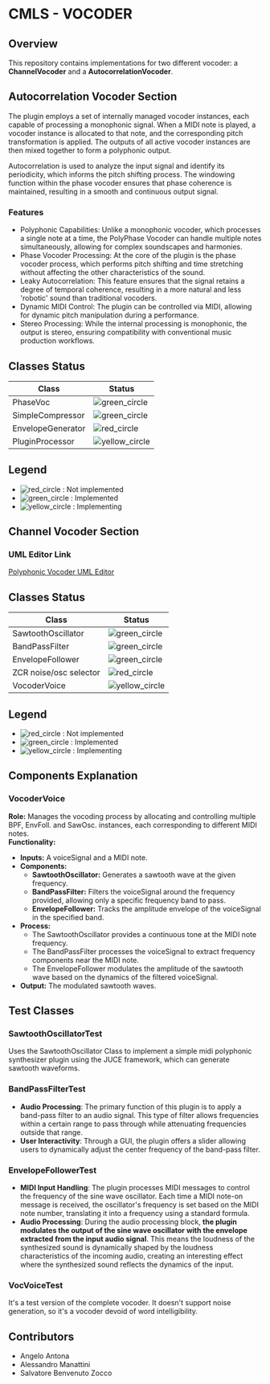 # CMLS - VOCODER

## Overview
This repository contains implementations for two different vocoder: a **ChannelVocoder** and a **AutocorrelationVocoder**.

## Autocorrelation Vocoder Section
The plugin employs a set of internally managed vocoder instances, each capable of processing a monophonic signal. When a MIDI note is played, a vocoder instance is allocated to that note, and the corresponding pitch transformation is applied. The outputs of all active vocoder instances are then mixed together to form a polyphonic output.

Autocorrelation is used to analyze the input signal and identify its periodicity, which informs the pitch shifting process. The windowing function within the phase vocoder ensures that phase coherence is maintained, resulting in a smooth and continuous output signal.

### Features
* Polyphonic Capabilities: Unlike a monophonic vocoder, which processes a single note at a time, the PolyPhase Vocoder can handle multiple notes simultaneously, allowing for complex soundscapes and harmonies.
* Phase Vocoder Processing: At the core of the plugin is the phase vocoder process, which performs pitch shifting and time stretching without affecting the other characteristics of the sound.
* Leaky Autocorrelation: This feature ensures that the signal retains a degree of temporal coherence, resulting in a more natural and less 'robotic' sound than traditional vocoders.
* Dynamic MIDI Control: The plugin can be controlled via MIDI, allowing for dynamic pitch manipulation during a performance.
* Stereo Processing: While the internal processing is monophonic, the output is stereo, ensuring compatibility with conventional music production workflows.

## Classes Status

| Class                     | Status                                                                |
|---------------------------|-----------------------------------------------------------------------|
| PhaseVoc                  | ![green_circle](https://via.placeholder.com/15/4CAF50/000000?text=+)  |
| SimpleCompressor          | ![green_circle](https://via.placeholder.com/15/4CAF50/000000?text=+)  |
| EnvelopeGenerator         | ![red_circle](https://via.placeholder.com/15/F44336/000000?text=+)    |
| PluginProcessor           | ![yellow_circle](https://via.placeholder.com/15/FFEB3B/000000?text=+) |

## Legend
- ![red_circle](https://via.placeholder.com/15/F44336/000000?text=+) : Not implemented
- ![green_circle](https://via.placeholder.com/15/4CAF50/000000?text=+) : Implemented
- ![yellow_circle](https://via.placeholder.com/15/FFEB3B/000000?text=+) : Implementing



## Channel Vocoder Section
### UML Editor Link
[Polyphonic Vocoder UML Editor](https://lucid.app/lucidchart/ab4a26a6-fc86-46e5-888e-316cc1204135/edit?viewport_loc=-1135%2C-415%2C3913%2C1628%2C0_0&invitationId=inv_0c0c533d-3a09-4dd8-8d4a-a29dd9f9e304)

## Classes Status

| Class                     | Status                                                                |
|---------------------------|-----------------------------------------------------------------------|
| SawtoothOscillator        | ![green_circle](https://via.placeholder.com/15/4CAF50/000000?text=+)  |
| BandPassFilter            | ![green_circle](https://via.placeholder.com/15/4CAF50/000000?text=+)  |
| EnvelopeFollower          | ![green_circle](https://via.placeholder.com/15/4CAF50/000000?text=+)  |
| ZCR noise/osc selector    | ![red_circle](https://via.placeholder.com/15/F44336/000000?text=+)     |
| VocoderVoice              | ![yellow_circle](https://via.placeholder.com/15/FFEB3B/000000?text=+)  |

## Legend
- ![red_circle](https://via.placeholder.com/15/F44336/000000?text=+) : Not implemented
- ![green_circle](https://via.placeholder.com/15/4CAF50/000000?text=+) : Implemented
- ![yellow_circle](https://via.placeholder.com/15/FFEB3B/000000?text=+) : Implementing

## Components Explanation
### VocoderVoice
**Role:**  Manages the vocoding process by allocating and controlling multiple BPF, EnvFoll. and SawOsc. instances, each corresponding to different MIDI notes.  
**Functionality:**
- **Inputs:** A voiceSignal and a MIDI note.
- **Components:**
  - **SawtoothOscillator:** Generates a sawtooth wave at the given frequency.
  - **BandPassFilter:** Filters the voiceSignal around the frequency provided, allowing only a specific frequency band to pass.
  - **EnvelopeFollower:** Tracks the amplitude envelope of the voiceSignal in the specified band.
- **Process:**
  - The SawtoothOscillator provides a continuous tone at the MIDI note frequency.
  - The BandPassFilter processes the voiceSignal to extract frequency components near the MIDI note.
  - The EnvelopeFollower modulates the amplitude of the sawtooth wave based on the dynamics of the filtered voiceSignal.
- **Output:** The modulated sawtooth waves.

## Test Classes
### SawtoothOscillatorTest
Uses the SawtoothOscillator Class to implement a simple midi polyphonic synthesizer plugin using the JUCE framework, which can generate sawtooth waveforms.

### BandPassFilterTest
* **Audio Processing**: The primary function of this plugin is to apply a band-pass filter to an audio signal. This type of filter allows frequencies within a certain range to pass through while attenuating frequencies outside that range.
* **User Interactivity**: Through a GUI, the plugin offers a slider allowing users to dynamically adjust the center frequency of the band-pass filter.

### EnvelopeFollowerTest
* **MIDI Input Handling**: The plugin processes MIDI messages to control the frequency of the sine wave oscillator. Each time a MIDI note-on message is received, the oscillator's frequency is set based on the MIDI note number, translating it into a frequency using a standard formula.
* **Audio Processing**: During the audio processing block, **the plugin modulates the output of the sine wave oscillator with the envelope extracted from the input audio signal**. This means the loudness of the synthesized sound is dynamically shaped by the loudness characteristics of the incoming audio, creating an interesting effect where the synthesized sound reflects the dynamics of the input.

### VocVoiceTest
It's a test version of the complete vocoder. It doesn't support noise generation, so it's a vocoder devoid of word intelligibility.



## Contributors
- Angelo Antona
- Alessandro Manattini
- Salvatore Benvenuto Zocco